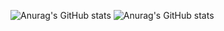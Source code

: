 ![Anurag's GitHub stats](https://github-readme-stats-sigma-five.vercel.app/api?username=FrancescoMazzitelli&count_private=true&show_icons=true&theme=radical) ![Anurag's GitHub stats](https://github-readme-stats-sigma-five.vercel.app/api/top-langs/?username=FrancescoMazzitelli&theme=react&line_height=40&hide=css&count_private=true&show_icons=true)



